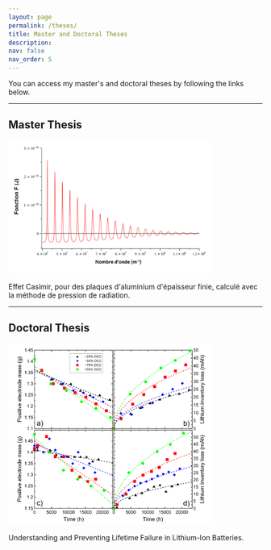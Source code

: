 ```yaml
---
layout: page
permalink: /theses/
title: Master and Doctoral Theses
description:
nav: false
nav_order: 5
---
```


You can access my master's and doctoral theses by following the links below.

----

## Master Thesis

<a href="https://www.researchgate.net/profile/Roby-Gauthier/publication/334899429_Effet_Casimir_pour_des_plaques_d'aluminium_d'epaisseur_finie_calcule_avec_la_methode_de_pression_de_radiation/links/5d44a87092851cd0469c21cf/Effet-Casimir-pour-des-plaques-daluminium-depaisseur-finie-calcule-avec-la-methode-de-pression-de-radiation.pdf">
  <img src="https://raw.githubusercontent.com/robygauthier/robygauthier.github.io/master/assets/img/master-1.png" width="400" />
</a>

Effet Casimir, pour des plaques d'aluminium d'épaisseur finie, calculé avec la méthode de pression de radiation.

---

## Doctoral Thesis

<a href="https://dalspace.library.dal.ca/bitstream/handle/10222/80722/RobyGauthier2021.pdf?sequence=1&isAllowed=y">
  <img src="https://raw.githubusercontent.com/robygauthier/robygauthier.github.io/master/assets/img/doctorate.png" width="400" />
</a>

Understanding and Preventing Lifetime Failure in Lithium-Ion Batteries.
